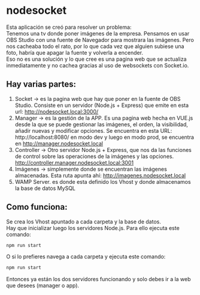 # nodesocket
Esta aplicación se creó para resolver un problema:  
Tenemos una tv donde poner imágenes de la empresa.
Pensamos en usar OBS Studio con una fuente de Navegador para mostrara las imágenes.
Pero nos cacheaba todo el rato, por lo que cada vez que alguien subiese una foto, habría que apagar la fuente y volverla a encender.  
Eso no es una solución y lo que cree es una pagina web que se actualiza inmediatamente y no cachea gracias al uso de websockets con Socket.io.
## Hay varias partes:
1. Socket -> es la pagina web que hay que poner en la fuente de OBS Studio. Consiste en un servidor (Node.js  + Express) que emite en esta url: http://nodesocket.local:3000/
2. Manager -> es la gestión de la APP. Es una pagina web hecha en VUE.js desde la que se puede gestionar las imágenes, el orden, la visibilidad, añadir nuevas y modificar opciones. Se encuentra en esta URL: http://localhost:8080/ en modo dev y luego en modo prod, se encuentra en http://manager.nodesocket.local
3. Controller -> Otro servidor Node.js + Express, que nos da las funciones de control sobre las operaciones de la imágenes y las opciones. http://controller.manager.nodesocket.local:3001
4. Imágenes -> simplemente donde se encuentran las imágenes almacenadas. Esta ruta apunta ahí: http://imagenes.nodesocket.local
5. WAMP Server. es donde esta definido los Vhost y donde almacenamos la base de datos MySQL

## Como funciona:
Se crea los Vhost apuntado a cada carpeta y la base de datos.  
Hay que inicializar luego los servidores Node.js. Para ello ejecuta este comando:
```sh
npm run start  
```
O si lo prefieres navega a cada carpeta y ejecuta este comando:
```sh
npm run start  
```
Entonces ya están los dos servidores funcionando y solo debes ir a la web que desees (manager o app).
